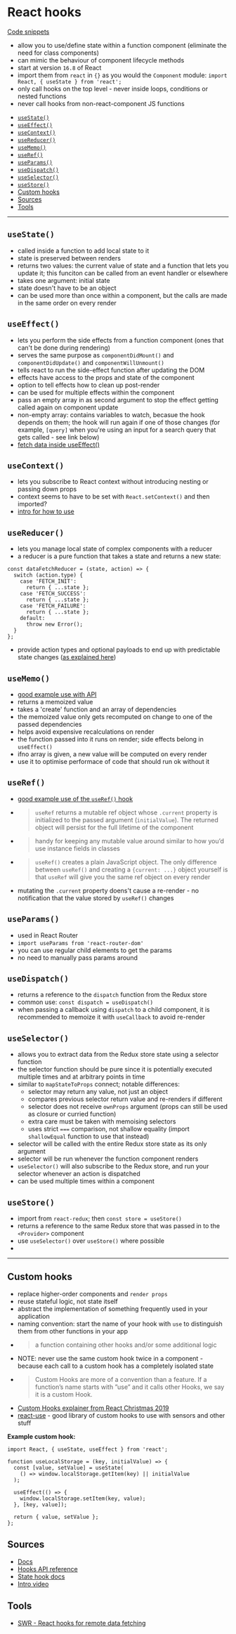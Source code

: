 # React hooks <!-- omit in toc -->

[Code snippets](https://github.com/30-seconds/30-seconds-of-react)

* allow you to use/define state within a function component (eliminate the need for class components)
* can mimic the behaviour of component lifecycle methods
* start at version `16.8` of React
* import them from `react` in `{}` as you would the `Component` module: `import React, { useState } from 'react';`
* only call hooks on the top level - never inside loops, conditions or nested functions
* never call hooks from non-react-component JS functions

- [`useState()`](#usestate)
- [`useEffect()`](#useeffect)
- [`useContext()`](#usecontext)
- [`useReducer()`](#usereducer)
- [`useMemo()`](#usememo)
- [`useRef()`](#useref)
- [`useParams()`](#useparams)
- [`useDispatch()`](#usedispatch)
- [`useSelector()`](#useselector)
- [`useStore()`](#usestore)
- [Custom hooks](#custom-hooks)
- [Sources](#sources)
- [Tools](#tools)

---

## `useState()`

* called inside a function to add local state to it
* state is preserved between renders
* returns two values: the current value of state and a function that lets you update it; this funciton can be called from an event handler or elsewhere
* takes one argument: initial state
* state doesn't have to be an object
* can be used more than once within a component, but the calls are made in the same order on every render

## `useEffect()`

* lets you perform the side effects from a function component (ones that can't be done during rendering)
* serves the same purpose as `componentDidMount()` and `componentDidUpdate()` and `componentWillUnmount()`
* tells react to run the side-effect function after updating the DOM
* effects have access to the props and state of the component
* option to tell effects how to clean up post-render
* can be used for multiple effects within the component
* pass an empty array in as second argument to stop the effect getting called again on component update
* non-empty array: contains variables to watch, becasue the hook depends on them; the hook will run again if one of those changes (for example, `[query]` when you're using an input for a search query that gets called - see link below)
* [fetch data inside useEffect()](https://www.robinwieruch.de/react-hooks-fetch-data)

## `useContext()`

* lets you subscribe to React context without introducing nesting or passing down props
* context seems to have to be set with `React.setContext()` and then imported?
* [intro for how to use](https://react.christmas/2019/7)

## `useReducer()`

* lets you manage local state of complex components with a reducer
* a reducer is a pure function that takes a state and returns a new state:

```
const dataFetchReducer = (state, action) => {
  switch (action.type) {
    case 'FETCH_INIT':
      return { ...state };
    case 'FETCH_SUCCESS':
      return { ...state };
    case 'FETCH_FAILURE':
      return { ...state };
    default:
      throw new Error();
  }
};
```

* provide action types and optional payloads to end up with predictable state changes ([as explained here](https://www.robinwieruch.de/react-hooks-fetch-data))

## `useMemo()`

* [good example use with API](https://github.com/karlhadwen/newsreader)
* returns a memoized value
* takes a 'create' function and an array of dependencies
* the memoized value only gets recomputed on change to one of the passed dependencies
* helps avoid expensive recalculations on render
* the function passed into it runs on render; side effects belong in `useEffect()`
* ifno array is given, a new value will be computed on every render
* use it to optimise performace of code that should run ok without it

## `useRef()`

* [good example use of the `useRef()` hook](https://overreacted.io/making-setinterval-declarative-with-react-hooks/)
* > `useRef` returns a mutable ref object whose `.current` property is initialized to the passed argument (`initialValue`). The returned object will persist for the full lifetime of the component
* > handy for keeping any mutable value around similar to how you’d use instance fields in classes
* > `useRef()` creates a plain JavaScript object. The only difference between `useRef()` and creating a `{current: ...}` object yourself is that `useRef` will give you the same ref object on every render
* mutating the `.current` property doens't cause a re-render - no notification that the value stored by `useRef()` changes


## `useParams()`

* used in React Router
* `import useParams from 'react-router-dom'`
* you can use regular child elements to get the params
* no need to manually pass params around

## `useDispatch()`

* returns a reference to the `dispatch` function from the Redux store
* common use: `const dispatch = useDispatch()`
* when passing a callback using `dispatch` to a child component, it is recommended to memoize it with `useCallback` to avoid re-render

## `useSelector()`

* allows you to extract data from the Redux store state using a selector function
* the selector function should be pure since it is potentially executed multiple times and at arbitrary points in time
* similar to `mapStateToProps` connect; notable differences:
  * selector may return any value, not just an object
  * compares previous selector return value and re-renders if different
  * selector does not receive `ownProps` argument (props can still be used as closure or curried function)
  * extra care must be taken with memoising selectors
  * uses strict `===` comparison, not shallow equality (import `shallowEqual` function to use that instead)
* selector will be called with the entire Redux store state as its only argument
* selector will be run whenever the function component renders
* `useSelector()` will also subscribe to the Redux store, and run your selector whenever an action is dispatched
* can be used multiple times within a component

## `useStore()`

* import from `react-redux`; then `const store = useStore()`
* returns a reference to the same Redux store that was passed in to the `<Provider>` component
* use `useSelector()` over `useStore()` where possible
* 

---

## Custom hooks

* replace higher-order components and `render props`
* reuse stateful logic, not state itself
* abstract the implementation of something frequently used in your application
* naming convention: start the name of your hook with `use` to distinguish them from other functions in your app
* > a function containing other hooks and/or some additional logic
* NOTE: never use the same custom hook twice in a component - because each call to a custom hook has a completely isolated state
* > Custom Hooks are more of a convention than a feature. If a function’s name starts with ”use” and it calls other Hooks, we say it is a custom Hook.
* [Custom Hooks explainer from React Christmas 2019](https://react.christmas/2019/13)
* [react-use](https://github.com/streamich/react-use) - good library of custom hooks to use with sensors and other stuff  
    
**Example custom hook:**
    
```
import React, { useState, useEffect } from 'react';

function useLocalStorage = (key, initialValue) => {
  const [value, setValue] = useState(
    () => window.localStorage.getItem(key) || initialValue
  );

  useEffect(() => {
    window.localStorage.setItem(key, value);
  }, [key, value]);

  return { value, setValue };
};
```
    
## Sources

* [Docs](https://reactjs.org/docs/hooks-overview.html)
* [Hooks API reference](https://reactjs.org/docs/hooks-reference.html)
* [State hook docs](https://reactjs.org/docs/hooks-state.html)
* [Intro video](https://reactjs.org/docs/hooks-intro.html)


## Tools

* [SWR - React hooks for remote data fetching](https://swr.now.sh/)
